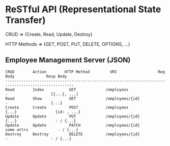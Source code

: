 # ReSTful API (Representational State Transfer)

CRUD => {Create, Read, Update, Destroy}

HTTP Methods => {GET, POST, PUT, DELETE, OPTIONS, ...}

## Employee Management Server (JSON)

```
CRUD        Action        HTTP Method         URI                  Req Body              Resp Body
----------------------------------------------------------------------------------------------------
Read        Index           GET             /employees                -                   [{...}, ...]
Read        Show            GET             /employees/{id}           -                   {...}
Create      Create          POST            /employees              {...}                 {id: , ...}
Update      Update          PUT             /employees/{id}         {...}                 - / {...}
Update      Update          PATCH           /employees/{id}        some attrs             - / {...}
Destroy     Destroy         DELETE          /employees/{id}           -                   - / {...}
```
